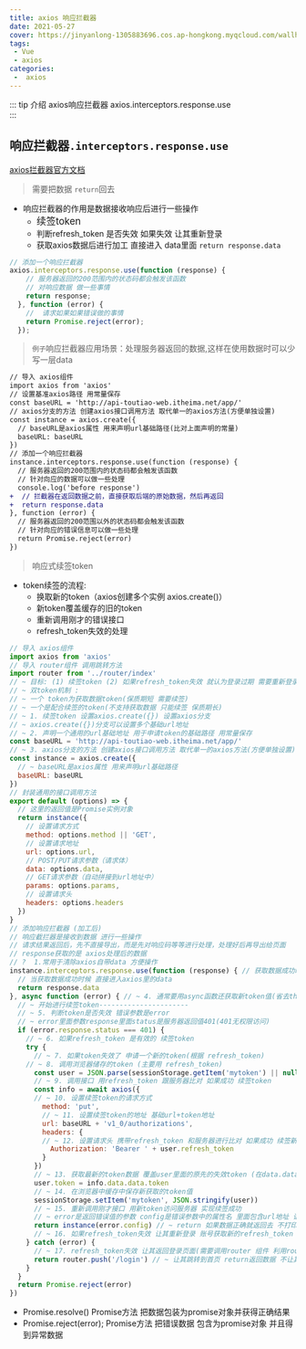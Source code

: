 ```yaml
---
title: axios 响应拦截器
date: 2021-05-27
cover: https://jinyanlong-1305883696.cos.ap-hongkong.myqcloud.com/wallhaven-1kov2w.jpg
tags:
 - Vue
 - axios
categories:
 -  axios
---
```


::: tip 介绍
axios响应拦截器 axios.interceptors.response.use<br>
:::

<!-- more -->

## 响应拦截器`.interceptors.response.use`

[axios拦截器官方文档](http://www.axios-js.com/zh-cn/docs/)

> 需要把数据 `return`回去

* 响应拦截器的作用是数据接收响应后进行一些操作 
  * <big> 续签token </big>
  * 判断refresh_token 是否失效 如果失效 让其重新登录
  * 获取axios数据后进行加工 直接进入 data里面 `return response.data`

```js
// 添加一个响应拦截器
axios.interceptors.response.use(function (response) {
    // 服务器返回的200范围内的状态码都会触发该函数
    // 对响应数据 做一些事情
    return response;
  }, function (error) {
    //  请求如果如果错误做的事情
    return Promise.reject(error);
  });
```

>`例子`响应拦截器应用场景：处理服务器返回的数据,这样在使用数据时可以少写一层data

```diff
// 导入 axios组件
import axios from 'axios'
// 设置基准axios路径 用常量保存
const baseURL = 'http://api-toutiao-web.itheima.net/app/'
// axios分支的方法 创建axios接口调用方法 取代单一的axios方法(方便单独设置)
const instance = axios.create({
  // baseURL是axios属性 用来声明url基础路径(比对上面声明的常量)
  baseURL: baseURL
})
// 添加一个响应拦截器
instance.interceptors.response.use(function (response) {
  // 服务器返回的200范围内的状态码都会触发该函数
  // 针对向应的数据可以做一些处理
  console.log('before response')
+  // 拦截器在返回数据之前，直接获取后端的原始数据，然后再返回
+  return response.data
}, function (error) {
  // 服务器返回的200范围以外的状态码都会触发该函数
  // 针对向应的错误信息可以做一些处理
  return Promise.reject(error)
})

```

> 响应式续签token

* token续签的流程:
  * 换取新的token（axios创建多个实例 axios.create()）
  * 新token覆盖缓存的旧的token
  * 重新调用刚才的错误接口
  * refresh_token失效的处理

```js
// 导入 axios组件
import axios from 'axios'
// 导入 router组件 调用跳转方法
import router from '../router/index'
// ~ 目标: (1) 续签token (2) 如果refresh_token失效 就认为登录过期 需要重新登录 try{} catch{}
// ~ 双token机制 :
// ~ 一个 token为获取数据token(保质期短 需要续签)
// ~ 一个是配合续签的token(不支持获取数据 只能续签 保质期长)
// ~ 1. 续签token 设置axios.create({}) 设置axios分支
// ~ axios.create({})分支可以设置多个基础url地址
// ~ 2. 声明一个通用的url基础地址 用于申请token的基础路径 用常量保存
const baseURL = 'http://api-toutiao-web.itheima.net/app/'
// ~ 3. axios分支的方法 创建axios接口调用方法 取代单一的axios方法(方便单独设置)
const instance = axios.create({
  // ~ baseURL是axios属性 用来声明url基础路径
  baseURL: baseURL
})
// 封装通用的接口调用方法
export default (options) => {
  // 这里的返回值是Promise实例对象
  return instance({
    // 设置请求方式
    method: options.method || 'GET',
    // 设置请求地址
    url: options.url,
    // POST/PUT请求参数（请求体）
    data: options.data,
    // GET请求参数（自动拼接到url地址中）
    params: options.params,
    // 设置请求头
    headers: options.headers
  })
}
// 添加响应拦截器 (加工后)
// 响应截拦器是接收到数据 进行一些操作
// 请求结果返回后，先不直接导出，而是先对响应码等等进行处理，处理好后再导出给页面
// response获取的是 axios处理后的数据
// ?  1.常用于清除axios自带data 方便操作
instance.interceptors.response.use(function (response) { // 获取数据成功时候
  // 当获取数据成功时候 直接进入axios里的data
  return response.data
}, async function (error) { // ~ 4. 通常要用async函数还获取新token值(省去then步骤)
  // ~ 开始进行续签token----------------------
  // ~ 5. 判断token是否失效 错误参数是error
  // ~ error里面参数response里面status是服务器返回值401(401无权限访问)
  if (error.response.status === 401) {
    // ~ 6. 如果refresh_token 是有效的 续签token
    try {
      // ~ 7. 如果token失效了 申请一个新的token(根据 refresh_token)
    // ~ 8. 调用浏览器储存的token (主要用 refresh_token)
      const user = JSON.parse(sessionStorage.getItem('mytoken') || null)
      // ~ 9. 调用接口 用refresh_token 跟服务器比对 如果成功 续签token
      const info = await axios({
      // ~ 10. 设置续签token的请求方式
        method: 'put',
        // ~ 11. 设置续签token的地址 基础url+token地址
        url: baseURL + 'v1_0/authorizations',
        headers: {
        // ~ 12. 设置请求头 携带refresh_token 和服务器进行比对 如果成功 续签新token
          Authorization: 'Bearer ' + user.refresh_token
        }
      })
      // ~ 13. 获取最新的token数据 覆盖user里面的原先的失效token (在data.data里面的token)
      user.token = info.data.data.token
      // ~ 14. 在浏览器中缓存中保存新获取的token值
      sessionStorage.setItem('mytoken', JSON.stringify(user))
      // ~ 15. 重新调用刚才接口 用新token访问服务器 实现续签成功
      // ~ error是返回错误值的参数 config是错误参数中的属性名 里面包含url地址 请求方式等 相当于重新请求服务器
      return instance(error.config) // ~ return 如果数据正确就返回去 不打印下面打印信息
      // ~ 16. 如果refresh_token失效 让其重新登录 账号获取新的refresh_token (状态码403)
    } catch (error) {
      // ~ 17. refresh_token失效 让其返回登录页面(需要调用router 组件 利用router方法跳转)
      return router.push('/login') // ~ 让其跳转到首页 return返回数据 不让其执行下面错误提示
    }
  }
  return Promise.reject(error)
})
```

* Promise.resolve() Promise方法 把数据包装为promise对象并获得正确结果
* Promise.reject(error); Promise方法 把错误数据 包含为promise对象 并且得到异常数据

